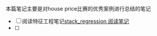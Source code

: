 本篇笔记主要是对house price比赛的优秀案例进行总结的笔记

- [ ] 阅读特征工程笔记[stack_regression 阅读笔记](stack_regression%20阅读笔记.md)
- [ ] 